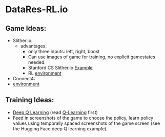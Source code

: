 # DataRes-RL.io

## Game Ideas:
* Slither.io:
  * advantages:
    * only three inputs: left, right, boost
    * Can use images of game for training, no explicit gamestates needed.
    * Stanford CS Slither.io [Example](https://cs229.stanford.edu/proj2019aut/data/assignment_308832_raw/26588099.pdf)
    * RL [environment](https://gymnasium.farama.org/index.html)
* Connect4:
 * [environment](https://drive.google.com/drive/folders/16GSzgFau7pEjVV54gfqv04atl7KXIXas?usp=drive_link)

## Training Ideas:
* [Deep Q Learning](https://huggingface.co/learn/deep-rl-course/en/unit3/deep-q-algorithm) (read [Q-Learning](https://huggingface.co/learn/deep-rl-course/en/unit2/q-learning) first)
* Feed in screenshots of the game to choose the policy, learn policy values using temporally spaced screenshots of the game screen (see the Hugging Face deep Q learning example).



